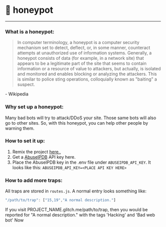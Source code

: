 # 🍯 honeypot
***

### What is a honeypot:
> In computer terminology, a honeypot is a computer security mechanism set to detect, deflect, or, in some manner, counteract attempts at unauthorized use of information systems. Generally, a honeypot consists of data (for example, in a network site) that appears to be a legitimate part of the site that seems to contain information or a resource of value to attackers, but actually, is isolated and monitored and enables blocking or analyzing the attackers. This is similar to police sting operations, colloquially known as "baiting" a suspect.

\- Wikipedia

### Why set up a honeypot:
Many bad bots will try to attack/DDoS your site. Those same bots will also go to other sites. So, with this honeypot, you can help other people by warning them.

### How to set it up:
1. Remix the project [here.](https://glitch.com/edit/#!/remix/honeypot),
2. Get a [AbuseIPDB](https://www.abuseipdb.com/account/api) API key here.
3. Place the AbuseIPDB key in the .env file under `ABUSEIPDB_API_KEY`. It looks like this: `ABUSEIPDB_API_KEY=<PLACE API KEY HERE>`

### How to add more traps:
All traps are stored in `routes.js`. A normal entry looks something like:
```jsx
"/path/to/trap": ["15,19","A normal description."]
```
If you visit PROJECT_NAME.glitch.me/path/to/trap, then you would be reported for "A normal description." with the tags 'Hacking' and 'Bad web bot'
Now 